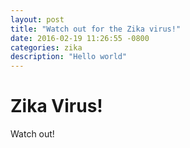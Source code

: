 ```yaml
---
layout: post
title: "Watch out for the Zika virus!"
date: 2016-02-19 11:26:55 -0800
categories: zika
description: "Hello world"
---
```


# Zika Virus!

Watch out!
